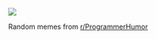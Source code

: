 ![](https://preview.redd.it/3icqql8muq8f1.png?width=640&crop=smart&auto=webp&s=d2fa4117fb459912324d610948abfea4054b5178)

 Random memes from [r/ProgrammerHumor](https://www.reddit.com/r/ProgrammerHumor/)
